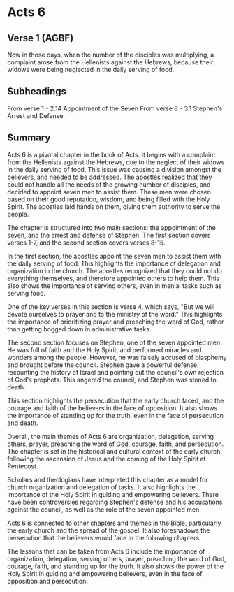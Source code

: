 # Acts 6

## Verse 1 (AGBF)

Now in those days, when the number of the disciples was multiplying, a complaint arose from the Hellenists against the Hebrews, because their widows were being neglected in the daily serving of food.

## Subheadings

From verse 1 - 2.14 Appointment of the Seven
From verse 8 - 3.1 Stephen's Arrest and Defense

## Summary

Acts 6 is a pivotal chapter in the book of Acts. It begins with a complaint from the Hellenists against the Hebrews, due to the neglect of their widows in the daily serving of food. This issue was causing a division amongst the believers, and needed to be addressed. The apostles realized that they could not handle all the needs of the growing number of disciples, and decided to appoint seven men to assist them. These men were chosen based on their good reputation, wisdom, and being filled with the Holy Spirit. The apostles laid hands on them, giving them authority to serve the people.

The chapter is structured into two main sections: the appointment of the seven, and the arrest and defense of Stephen. The first section covers verses 1-7, and the second section covers verses 8-15.

In the first section, the apostles appoint the seven men to assist them with the daily serving of food. This highlights the importance of delegation and organization in the church. The apostles recognized that they could not do everything themselves, and therefore appointed others to help them. This also shows the importance of serving others, even in menial tasks such as serving food.

One of the key verses in this section is verse 4, which says, "But we will devote ourselves to prayer and to the ministry of the word." This highlights the importance of prioritizing prayer and preaching the word of God, rather than getting bogged down in administrative tasks.

The second section focuses on Stephen, one of the seven appointed men. He was full of faith and the Holy Spirit, and performed miracles and wonders among the people. However, he was falsely accused of blasphemy and brought before the council. Stephen gave a powerful defense, recounting the history of Israel and pointing out the council's own rejection of God's prophets. This angered the council, and Stephen was stoned to death.

This section highlights the persecution that the early church faced, and the courage and faith of the believers in the face of opposition. It also shows the importance of standing up for the truth, even in the face of persecution and death.

Overall, the main themes of Acts 6 are organization, delegation, serving others, prayer, preaching the word of God, courage, faith, and persecution. The chapter is set in the historical and cultural context of the early church, following the ascension of Jesus and the coming of the Holy Spirit at Pentecost. 

Scholars and theologians have interpreted this chapter as a model for church organization and delegation of tasks. It also highlights the importance of the Holy Spirit in guiding and empowering believers. There have been controversies regarding Stephen's defense and his accusations against the council, as well as the role of the seven appointed men. 

Acts 6 is connected to other chapters and themes in the Bible, particularly the early church and the spread of the gospel. It also foreshadows the persecution that the believers would face in the following chapters.

The lessons that can be taken from Acts 6 include the importance of organization, delegation, serving others, prayer, preaching the word of God, courage, faith, and standing up for the truth. It also shows the power of the Holy Spirit in guiding and empowering believers, even in the face of opposition and persecution.